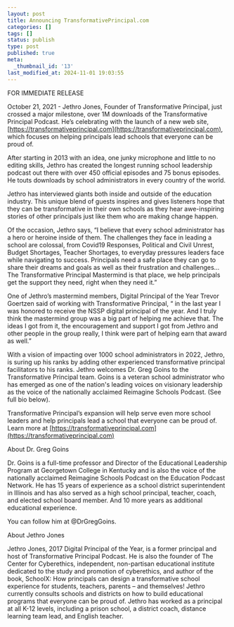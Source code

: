 ```yaml
---
layout: post
title: Announcing TransformativePrincipal.com
categories: []
tags: []
status: publish
type: post
published: true
meta:
  _thumbnail_id: '13'
last_modified_at: 2024-11-01 19:03:55
---
```


FOR IMMEDIATE RELEASE

October 21, 2021 - Jethro Jones, Founder of Transformative Principal, just crossed a major milestone,  over 1M downloads of the Transformative Principal Podcast.  He’s celebrating with the launch of a new web site, 
[https://transformativeprincipal.com](https://transformativeprincipal.com), which focuses on helping principals lead schools that everyone can be proud of.

After starting in 2013 with an idea, one junky microphone and little to no editing skills, Jethro has created the longest running school leadership podcast out there with over 450 official episodes and  75 bonus episodes.  He touts downloads by school administrators  in every country of the world.

Jethro has interviewed giants both inside and outside of the education industry.  This unique blend of guests inspires and gives listeners hope that they can be transformative in their own schools as they hear awe-inspiring stories of other principals just like them who are making change happen.

Of the occasion, Jethro says, “I believe that every school administrator has a hero or heroine inside of them.   The challenges they face in leading a school are colossal, from Covid19 Responses, Political and Civil Unrest, Budget Shortages, Teacher Shortages, to everyday pressures leaders face while navigating to success.  Principals need a safe place they can go to share their dreams and goals as well as their frustration and challenges… The Transformative Principal Mastermind is that place, we help principals get the support they need, right when they need it.”

One of Jethro’s mastermind members, Digital Principal of the Year Trevor Goertzen said of working with Transformative Principal, “ in the last year I was honored to receive the NSSP digital principal of the year. And I truly think the mastermind group was a big part of helping me achieve that. The ideas I got from it, the encouragement and support I got from Jethro and other people in the group really, I think were part of helping earn that award as well.”

With a vision of impacting over 1000 school administrators in 2022, Jethro, is suring up his ranks by adding other experienced transformative principal facilitators to his ranks. Jethro welcomes Dr. Greg Goins to the Transformative Principal team. Goins is a veteran school administrator who has emerged as one of the nation's leading voices on visionary leadership as the voice of the nationally acclaimed Reimagine Schools Podcast. (See full bio below).

Transformative Principal’s expansion will help serve even more school leaders and help principals lead a school that everyone can be proud of. Learn more at 
[https://transformativeprincipal.com](https://transformativeprincipal.com)

About Dr. Greg Goins

Dr. Goins is a full-time professor and Director of the Educational Leadership Program at Georgetown College in Kentucky and is also the voice of the nationally acclaimed Reimagine Schools Podcast on the Education Podcast Network. He has 15 years of experience as a school district superintendent in Illinois and has also served as a high school principal, teacher, coach, and elected school board member. And 10 more years as additional educational experience.

You can follow him at @DrGregGoins.

About Jethro Jones

Jethro Jones, 2017 Digital Principal of the Year, is a former principal and host of Transformative Principal Podcast. He is also the founder of The Center for Cyberethics, independent, non-partisan educational institute dedicated to the study and promotion of cyberethics, and author of the book, SchoolX: How principals can design a transformative school experience for students, teachers, parents – and themselves! Jethro currently consults schools and districts on how to build educational programs that everyone can be proud of. Jethro has worked as a principal at all K-12 levels, including a prison school, a district coach, distance learning team lead, and English teacher.
